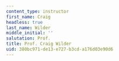 ```yaml
---
content_type: instructor
first_name: Craig
headless: true
last_name: Wilder
middle_initial: ''
salutation: Prof.
title: Prof. Craig Wilder
uid: 380bc971-de13-e727-b3cd-a176d03e90d6
---
```

